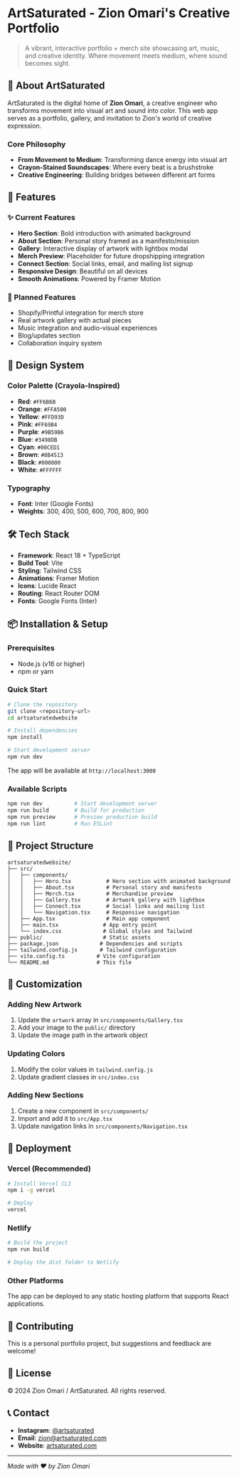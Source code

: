 # ArtSaturated - Zion Omari's Creative Portfolio

> A vibrant, interactive portfolio + merch site showcasing art, music, and creative identity. Where movement meets medium, where sound becomes sight.

## 🎨 About ArtSaturated

ArtSaturated is the digital home of **Zion Omari**, a creative engineer who transforms movement into visual art and sound into color. This web app serves as a portfolio, gallery, and invitation to Zion's world of creative expression.

### Core Philosophy
- **From Movement to Medium**: Transforming dance energy into visual art
- **Crayon-Stained Soundscapes**: Where every beat is a brushstroke
- **Creative Engineering**: Building bridges between different art forms

## 🚀 Features

### ✨ Current Features
- **Hero Section**: Bold introduction with animated background
- **About Section**: Personal story framed as a manifesto/mission
- **Gallery**: Interactive display of artwork with lightbox modal
- **Merch Preview**: Placeholder for future dropshipping integration
- **Connect Section**: Social links, email, and mailing list signup
- **Responsive Design**: Beautiful on all devices
- **Smooth Animations**: Powered by Framer Motion

### 🎯 Planned Features
- Shopify/Printful integration for merch store
- Real artwork gallery with actual pieces
- Music integration and audio-visual experiences
- Blog/updates section
- Collaboration inquiry system

## 🎨 Design System

### Color Palette (Crayola-Inspired)
- **Red**: `#FF6B6B`
- **Orange**: `#FFA500`
- **Yellow**: `#FFD93D`
- **Pink**: `#FF69B4`
- **Purple**: `#9B59B6`
- **Blue**: `#3498DB`
- **Cyan**: `#00CED1`
- **Brown**: `#8B4513`
- **Black**: `#000000`
- **White**: `#FFFFFF`

### Typography
- **Font**: Inter (Google Fonts)
- **Weights**: 300, 400, 500, 600, 700, 800, 900

## 🛠️ Tech Stack

- **Framework**: React 18 + TypeScript
- **Build Tool**: Vite
- **Styling**: Tailwind CSS
- **Animations**: Framer Motion
- **Icons**: Lucide React
- **Routing**: React Router DOM
- **Fonts**: Google Fonts (Inter)

## 📦 Installation & Setup

### Prerequisites
- Node.js (v16 or higher)
- npm or yarn

### Quick Start
```bash
# Clone the repository
git clone <repository-url>
cd artsaturatedwebsite

# Install dependencies
npm install

# Start development server
npm run dev
```

The app will be available at `http://localhost:3000`

### Available Scripts
```bash
npm run dev          # Start development server
npm run build        # Build for production
npm run preview      # Preview production build
npm run lint         # Run ESLint
```

## 📁 Project Structure

```
artsaturatedwebsite/
├── src/
│   ├── components/
│   │   ├── Hero.tsx           # Hero section with animated background
│   │   ├── About.tsx          # Personal story and manifesto
│   │   ├── Merch.tsx          # Merchandise preview
│   │   ├── Gallery.tsx        # Artwork gallery with lightbox
│   │   ├── Connect.tsx        # Social links and mailing list
│   │   └── Navigation.tsx     # Responsive navigation
│   ├── App.tsx                # Main app component
│   ├── main.tsx              # App entry point
│   └── index.css             # Global styles and Tailwind
├── public/                   # Static assets
├── package.json             # Dependencies and scripts
├── tailwind.config.js       # Tailwind configuration
├── vite.config.ts          # Vite configuration
└── README.md               # This file
```

## 🎨 Customization

### Adding New Artwork
1. Update the `artwork` array in `src/components/Gallery.tsx`
2. Add your image to the `public/` directory
3. Update the image path in the artwork object

### Updating Colors
1. Modify the color values in `tailwind.config.js`
2. Update gradient classes in `src/index.css`

### Adding New Sections
1. Create a new component in `src/components/`
2. Import and add it to `src/App.tsx`
3. Update navigation links in `src/components/Navigation.tsx`

## 🚀 Deployment

### Vercel (Recommended)
```bash
# Install Vercel CLI
npm i -g vercel

# Deploy
vercel
```

### Netlify
```bash
# Build the project
npm run build

# Deploy the dist folder to Netlify
```

### Other Platforms
The app can be deployed to any static hosting platform that supports React applications.

## 🤝 Contributing

This is a personal portfolio project, but suggestions and feedback are welcome!

## 📄 License

© 2024 Zion Omari / ArtSaturated. All rights reserved.

## 📞 Contact

- **Instagram**: [@artsaturated](https://instagram.com/artsaturated)
- **Email**: zion@artsaturated.com
- **Website**: [artsaturated.com](https://artsaturated.com)

---

*Made with ❤️ by Zion Omari*